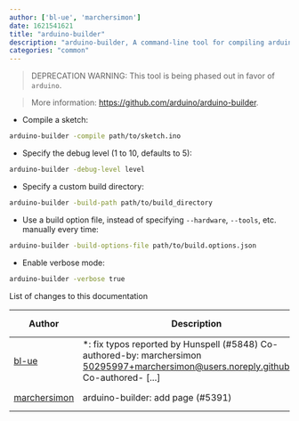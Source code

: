 ```yaml
---
author: ['bl-ue', 'marchersimon']
date: 1621541621
title: "arduino-builder"
description: "arduino-builder, A command-line tool for compiling arduino sketches."
categories: "common"
---
```

> DEPRECATION WARNING: This tool is being phased out in favor of `arduino`.

> More information: <https://github.com/arduino/arduino-builder>.

- Compile a sketch:

```bash
arduino-builder -compile path/to/sketch.ino
```

- Specify the debug level (1 to 10, defaults to 5):

```bash
arduino-builder -debug-level level
```

- Specify a custom build directory:

```bash
arduino-builder -build-path path/to/build_directory
```

- Use a build option file, instead of specifying `--hardware`, `--tools`, etc. manually every time:

```bash
arduino-builder -build-options-file path/to/build.options.json
```

- Enable verbose mode:

```bash
arduino-builder -verbose true
```
List of changes to this documentation


Author | Description | ISO 8601 Date | GitHub link
------|-----|-----|-----
[bl-ue](mailto:54780737+bl-ue@users.noreply.github.com) | *: fix typos reported by Hunspell (#5848) Co-authored-by: marchersimon <50295997+marchersimon@users.noreply.github.com> Co-authored- [...] | 2021-05-20T22:13:41 | [8ebd171d6f00](https://github.com/tldr-pages/tldr/commit/8ebd171d6f001698709fefc02b1fd5cc9f3a99c4)
[marchersimon](mailto:50295997+marchersimon@users.noreply.github.com) | arduino-builder: add page (#5391) | 2021-03-13T21:57:48 | [e1bb083c5b65](https://github.com/tldr-pages/tldr/commit/e1bb083c5b659c4fb4c5b84d0dac5c49f7b910e4)

